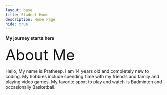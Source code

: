 ```yaml
---
layout: base
title: Student Home 
description: Home Page
hide: true
---
```


**My journey starts here**

<font size="30">About Me</font>

Hello, My name is Pratheep. I am 14 years old and completely new to coding. My hobbies include spending time with my friends and family and playing video games. My favorite sport to play and watch is Badminton and occasionally Basketball.



